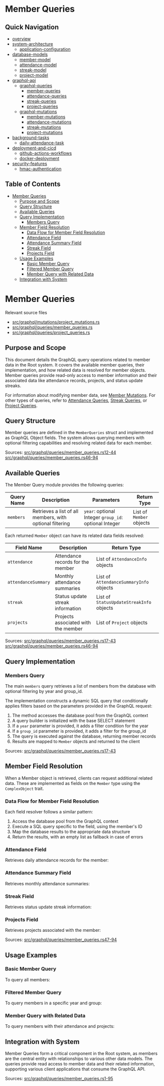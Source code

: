 #  Member Queries

## Quick Navigation

- [overview](1-overview.md)
- [system-architecture](2-system-architecture.md)
  - [application-configuration](2.1-application-configuration.md)
- [database-models](3-database-models.md)
  - [member-model](3.1-member-model.md)
  - [attendance-model](3.2-attendance-model.md)
  - [streak-model](3.3-streak-model.md)
  - [project-model](3.4-project-model.md)
- [graphql-api](4-graphql-api.md)
  - [graphql-queries](4.1-graphql-queries.md)
    - [member-queries](4.1.1-member-queries.md)
    - [attendance-queries](4.1.2-attendance-queries.md)
    - [streak-queries](4.1.3-streak-queries.md)
    - [project-queries](4.1.4-project-queries.md)
  - [graphql-mutations](4.2-graphql-mutations.md)
    - [member-mutations](4.2.1-member-mutations.md)
    - [attendance-mutations](4.2.2-attendance-mutations.md)
    - [streak-mutations](4.2.3-streak-mutations.md)
    - [project-mutations](4.2.4-project-mutations.md)
- [background-tasks](5-background-tasks.md)
  - [daily-attendance-task](5.1-daily-attendance-task.md)
- [deployment-and-cicd](6-deployment-and-cicd.md)
  - [github-actions-workflows](6.1-github-actions-workflows.md)
  - [docker-deployment](6.2-docker-deployment.md)
- [security-features](7-security-features.md)
  - [hmac-authentication](7.1-hmac-authentication.md)

## Table of Contents

- [Member Queries](#member-queries)
  - [Purpose and Scope](#purpose-and-scope)
  - [Query Structure](#query-structure)
  - [Available Queries](#available-queries)
  - [Query Implementation](#query-implementation)
    - [Members Query](#members-query)
  - [Member Field Resolution](#member-field-resolution)
    - [Data Flow for Member Field Resolution](#data-flow-for-member-field-resolution)
    - [Attendance Field](#attendance-field)
    - [Attendance Summary Field](#attendance-summary-field)
    - [Streak Field](#streak-field)
    - [Projects Field](#projects-field)
  - [Usage Examples](#usage-examples)
    - [Basic Member Query](#basic-member-query)
    - [Filtered Member Query](#filtered-member-query)
    - [Member Query with Related Data](#member-query-with-related-data)
  - [Integration with System](#integration-with-system)

# Member Queries

Relevant source files

* [src/graphql/mutations/project\_mutations.rs](https://github.com/amfoss/root/blob/2b58803d/src/graphql/mutations/project_mutations.rs)
* [src/graphql/queries/member\_queries.rs](https://github.com/amfoss/root/blob/2b58803d/src/graphql/queries/member_queries.rs)
* [src/graphql/queries/project\_queries.rs](https://github.com/amfoss/root/blob/2b58803d/src/graphql/queries/project_queries.rs)

## Purpose and Scope

This document details the GraphQL query operations related to member data in the Root system. It covers the available member queries, their implementation, and how related data is resolved for member objects. Member queries provide read-only access to member information and their associated data like attendance records, projects, and status update streaks.

For information about modifying member data, see [Member Mutations](/amfoss/root/4.2.1-member-mutations). For other types of queries, refer to [Attendance Queries](/amfoss/root/4.1.2-attendance-queries), [Streak Queries](/amfoss/root/4.1.3-streak-queries), or [Project Queries](/amfoss/root/4.1.4-project-queries).

## Query Structure

Member queries are defined in the `MemberQueries` struct and implemented as GraphQL Object fields. The system allows querying members with optional filtering capabilities and resolving related data for each member.

Sources: [src/graphql/queries/member\_queries.rs12-44](https://github.com/amfoss/root/blob/2b58803d/src/graphql/queries/member_queries.rs#L12-L44) [src/graphql/queries/member\_queries.rs46-94](https://github.com/amfoss/root/blob/2b58803d/src/graphql/queries/member_queries.rs#L46-L94)

## Available Queries

The Member Query module provides the following queries:

| Query Name | Description | Parameters | Return Type |
| --- | --- | --- | --- |
| `members` | Retrieves a list of all members, with optional filtering | `year`: optional Integer `group_id`: optional Integer | List of `Member` objects |

Each returned `Member` object can have its related data fields resolved:

| Field Name | Description | Return Type |
| --- | --- | --- |
| `attendance` | Attendance records for the member | List of `AttendanceInfo` objects |
| `attendanceSummary` | Monthly attendance summaries | List of `AttendanceSummaryInfo` objects |
| `streak` | Status update streak information | List of `StatusUpdateStreakInfo` objects |
| `projects` | Projects associated with the member | List of `Project` objects |

Sources: [src/graphql/queries/member\_queries.rs17-43](https://github.com/amfoss/root/blob/2b58803d/src/graphql/queries/member_queries.rs#L17-L43) [src/graphql/queries/member\_queries.rs46-94](https://github.com/amfoss/root/blob/2b58803d/src/graphql/queries/member_queries.rs#L46-L94)

## Query Implementation

### Members Query

The main `members` query retrieves a list of members from the database with optional filtering by year and group\_id.

The implementation constructs a dynamic SQL query that conditionally applies filters based on the parameters provided in the GraphQL request:

1. The method accesses the database pool from the GraphQL context
2. A query builder is initialized with the base SELECT statement
3. If a `year` parameter is provided, it adds a filter condition for the year
4. If a `group_id` parameter is provided, it adds a filter for the group\_id
5. The query is executed against the database, returning member records
6. Results are mapped to `Member` objects and returned to the client

Sources: [src/graphql/queries/member\_queries.rs17-43](https://github.com/amfoss/root/blob/2b58803d/src/graphql/queries/member_queries.rs#L17-L43)

## Member Field Resolution

When a Member object is retrieved, clients can request additional related data. These are implemented as fields on the `Member` type using the `ComplexObject` trait.

### Data Flow for Member Field Resolution

Each field resolver follows a similar pattern:

1. Access the database pool from the GraphQL context
2. Execute a SQL query specific to the field, using the member's ID
3. Map the database results to the appropriate data structure
4. Return the results, with an empty list as fallback in case of errors

### Attendance Field

Retrieves daily attendance records for the member:

### Attendance Summary Field

Retrieves monthly attendance summaries:

### Streak Field

Retrieves status update streak information:

### Projects Field

Retrieves projects associated with the member:

Sources: [src/graphql/queries/member\_queries.rs47-94](https://github.com/amfoss/root/blob/2b58803d/src/graphql/queries/member_queries.rs#L47-L94)

## Usage Examples

### Basic Member Query

To query all members:

### Filtered Member Query

To query members in a specific year and group:

### Member Query with Related Data

To query members with their attendance and projects:

## Integration with System

Member Queries form a critical component in the Root system, as members are the central entity with relationships to various other data models. The queries provide read access to member data and their related information, supporting various client applications that consume the GraphQL API.

Sources: [src/graphql/queries/member\_queries.rs1-95](https://github.com/amfoss/root/blob/2b58803d/src/graphql/queries/member_queries.rs#L1-L95)